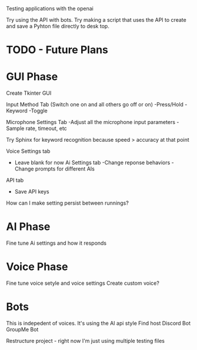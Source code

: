 Testing applications with the openai 

Try using the API with bots.
Try making a script that uses the API to create and save a Pyhton file directly to desk top.



# TODO - Future Plans

# GUI Phase
Create Tkinter GUI

Input Method Tab (Switch one on and all others go off or on)
-Press/Hold
-Keyword
-Toggle

Microphone Settings Tab
-Adjust all the microphone input parameters
-Sample rate, timeout, etc

Try Sphinx for keyword recognition because speed > accuracy at that point

Voice Settings tab
- Leave blank for now
Ai Settings tab
-Change reponse behaviors
-Change prompts for different AIs

API tab
- Save API keys

How can I make setting persist between runnings?

# AI Phase
Fine tune Ai settings and how it responds

# Voice Phase
Fine tune voice setyle and voice settings
Create custom voice?

# Bots
This is indepedent of voices.  It's using the AI api style
Find host
Discord Bot
GroupMe Bot

Restructure project - right now I'm just using multiple testing files